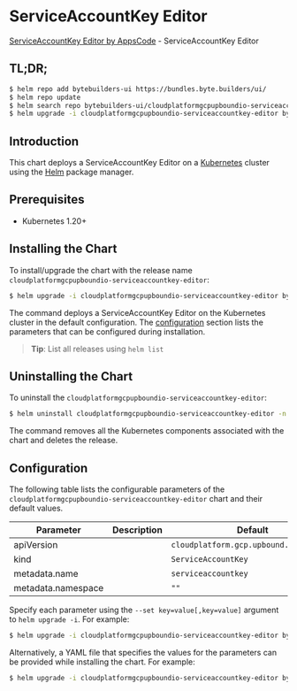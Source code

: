 # ServiceAccountKey Editor

[ServiceAccountKey Editor by AppsCode](https://byte.builders) - ServiceAccountKey Editor

## TL;DR;

```bash
$ helm repo add bytebuilders-ui https://bundles.byte.builders/ui/
$ helm repo update
$ helm search repo bytebuilders-ui/cloudplatformgcpupboundio-serviceaccountkey-editor --version=v0.4.18
$ helm upgrade -i cloudplatformgcpupboundio-serviceaccountkey-editor bytebuilders-ui/cloudplatformgcpupboundio-serviceaccountkey-editor -n default --create-namespace --version=v0.4.18
```

## Introduction

This chart deploys a ServiceAccountKey Editor on a [Kubernetes](http://kubernetes.io) cluster using the [Helm](https://helm.sh) package manager.

## Prerequisites

- Kubernetes 1.20+

## Installing the Chart

To install/upgrade the chart with the release name `cloudplatformgcpupboundio-serviceaccountkey-editor`:

```bash
$ helm upgrade -i cloudplatformgcpupboundio-serviceaccountkey-editor bytebuilders-ui/cloudplatformgcpupboundio-serviceaccountkey-editor -n default --create-namespace --version=v0.4.18
```

The command deploys a ServiceAccountKey Editor on the Kubernetes cluster in the default configuration. The [configuration](#configuration) section lists the parameters that can be configured during installation.

> **Tip**: List all releases using `helm list`

## Uninstalling the Chart

To uninstall the `cloudplatformgcpupboundio-serviceaccountkey-editor`:

```bash
$ helm uninstall cloudplatformgcpupboundio-serviceaccountkey-editor -n default
```

The command removes all the Kubernetes components associated with the chart and deletes the release.

## Configuration

The following table lists the configurable parameters of the `cloudplatformgcpupboundio-serviceaccountkey-editor` chart and their default values.

|     Parameter      | Description |                      Default                      |
|--------------------|-------------|---------------------------------------------------|
| apiVersion         |             | <code>cloudplatform.gcp.upbound.io/v1beta1</code> |
| kind               |             | <code>ServiceAccountKey</code>                    |
| metadata.name      |             | <code>serviceaccountkey</code>                    |
| metadata.namespace |             | <code>""</code>                                   |


Specify each parameter using the `--set key=value[,key=value]` argument to `helm upgrade -i`. For example:

```bash
$ helm upgrade -i cloudplatformgcpupboundio-serviceaccountkey-editor bytebuilders-ui/cloudplatformgcpupboundio-serviceaccountkey-editor -n default --create-namespace --version=v0.4.18 --set apiVersion=cloudplatform.gcp.upbound.io/v1beta1
```

Alternatively, a YAML file that specifies the values for the parameters can be provided while
installing the chart. For example:

```bash
$ helm upgrade -i cloudplatformgcpupboundio-serviceaccountkey-editor bytebuilders-ui/cloudplatformgcpupboundio-serviceaccountkey-editor -n default --create-namespace --version=v0.4.18 --values values.yaml
```
